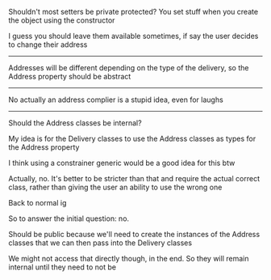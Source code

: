 Shouldn't most setters be private protected? You set stuff when you create the object using the constructor

I guess you should leave them available sometimes, if say the user decides to change their address

---

Addresses will be different depending on the type of the delivery, so the Address property should be abstract

---

No actually an address complier is a stupid idea, even for laughs

---

Should the Address classes be internal? 

My idea is for the Delivery classes to use the Address classes as types for the Address property

I think using a constrainer generic would be a good idea for this btw

Actually, no. It's better to be stricter than that and require the actual correct class, rather than giving the user an ability to use the wrong one

Back to normal ig

So to answer the initial question: no. 

Should be public because we'll need to create the instances of the Address classes that we can then pass into the Delivery classes

We might not access that directly though, in the end. So they will remain internal until they need to not be